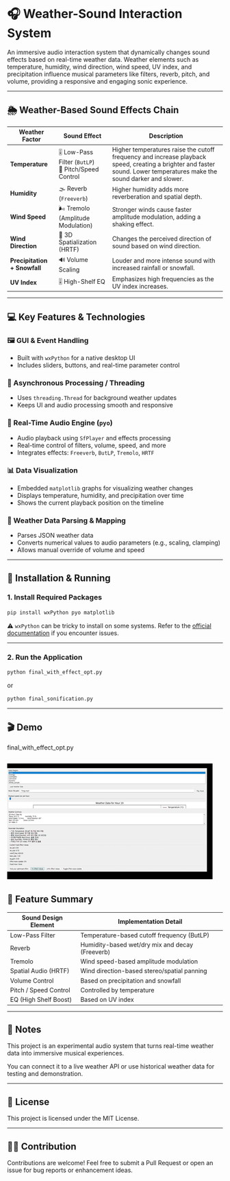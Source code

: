 # 🎧 Weather-Sound Interaction System

An immersive audio interaction system that dynamically changes sound effects based on real-time weather data. Weather elements such as temperature, humidity, wind direction, wind speed, UV index, and precipitation influence musical parameters like filters, reverb, pitch, and volume, providing a responsive and engaging sonic experience.

---

## 🌦️ Weather-Based Sound Effects Chain

| Weather Factor       | Sound Effect                                | Description |
|----------------------|----------------------------------------------|-------------|
| **Temperature**       | 🎚 Low-Pass Filter (`ButLP`)<br>🎵 Pitch/Speed Control | Higher temperatures raise the cutoff frequency and increase playback speed, creating a brighter and faster sound. Lower temperatures make the sound darker and slower. |
| **Humidity**          | 🌫 Reverb (`Freeverb`)                        | Higher humidity adds more reverberation and spatial depth. |
| **Wind Speed**        | 🌬 Tremolo (Amplitude Modulation)            | Stronger winds cause faster amplitude modulation, adding a shaking effect. |
| **Wind Direction**    | 🧭 3D Spatialization (HRTF)                   | Changes the perceived direction of sound based on wind direction. |
| **Precipitation + Snowfall** | 🔊 Volume Scaling                        | Louder and more intense sound with increased rainfall or snowfall. |
| **UV Index**          | 🎚 High-Shelf EQ                              | Emphasizes high frequencies as the UV index increases. |

---

## 💻 Key Features & Technologies

### 🖼️ GUI & Event Handling
- Built with `wxPython` for a native desktop UI
- Includes sliders, buttons, and real-time parameter control

### 🔁 Asynchronous Processing / Threading
- Uses `threading.Thread` for background weather updates
- Keeps UI and audio processing smooth and responsive

### 🎵 Real-Time Audio Engine (`pyo`)
- Audio playback using `SfPlayer` and effects processing
- Real-time control of filters, volume, speed, and more
- Integrates effects: `Freeverb`, `ButLP`, `Tremolo`, `HRTF`

### 📊 Data Visualization
- Embedded `matplotlib` graphs for visualizing weather changes
- Displays temperature, humidity, and precipitation over time
- Shows the current playback position on the timeline

### 📁 Weather Data Parsing & Mapping
- Parses JSON weather data
- Converts numerical values to audio parameters (e.g., scaling, clamping)
- Allows manual override of volume and speed

---

## 🔧 Installation & Running

### 1. Install Required Packages

```bash
pip install wxPython pyo matplotlib
```

⚠️ `wxPython` can be tricky to install on some systems. Refer to the [official documentation](https://wxpython.org/pages/downloads/index.html) if you encounter issues.

---

### 2. Run the Application

```bash
python final_with_effect_opt.py
```
or

```bash
python final_sonification.py
```
---
## 🎬 Demo
final_with_effect_opt.py

![demo](./demo.gif)
---
## 🎯 Feature Summary

| Sound Design Element     | Implementation Detail                                 |
|--------------------------|--------------------------------------------------------|
| Low-Pass Filter          | Temperature-based cutoff frequency (ButLP)             |
| Reverb                   | Humidity-based wet/dry mix and decay (Freeverb)        |
| Tremolo                  | Wind speed-based amplitude modulation                  |
| Spatial Audio (HRTF)     | Wind direction-based stereo/spatial panning            |
| Volume Control           | Based on precipitation and snowfall                    |
| Pitch / Speed Control    | Controlled by temperature                              |
| EQ (High Shelf Boost)    | Based on UV index                                      |

---

## 📌 Notes

This project is an experimental audio system that turns real-time weather data into immersive musical experiences.

You can connect it to a live weather API or use historical weather data for testing and demonstration.

---

## 📜 License

This project is licensed under the MIT License.

---

## 🙋‍♀️ Contribution

Contributions are welcome! Feel free to submit a Pull Request or open an issue for bug reports or enhancement ideas.
